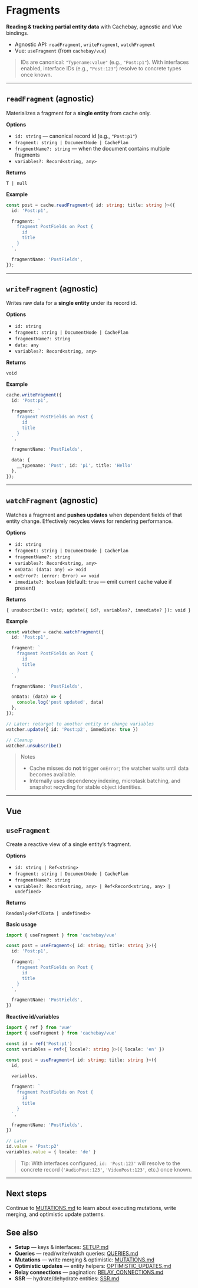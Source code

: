 # Fragments

**Reading & tracking partial entity data** with Cachebay, agnostic and Vue bindings.

* Agnostic API: `readFragment`, `writeFragment`, `watchFragment`
* Vue: `useFragment` (from `cachebay/vue`)

> IDs are canonical: `"Typename:value"` (e.g., `"Post:p1"`). With interfaces enabled, interface IDs (e.g., `"Post:123"`) resolve to concrete types once known.

---

## `readFragment` (agnostic)

Materializes a fragment for a **single entity** from cache only.

**Options**

* `id: string` — canonical record id (e.g., `"Post:p1"`)
* `fragment: string | DocumentNode | CachePlan`
* `fragmentName?: string` — when the document contains multiple fragments
* `variables?: Record<string, any>`

**Returns**

`T | null`

**Example**

```ts
const post = cache.readFragment<{ id: string; title: string }>({
  id: 'Post:p1',

  fragment: `
    fragment PostFields on Post {
      id
      title
    }
  `,

  fragmentName: 'PostFields',
});
```

---

## `writeFragment` (agnostic)

Writes raw data for a **single entity** under its record id.

**Options**

* `id: string`
* `fragment: string | DocumentNode | CachePlan`
* `fragmentName?: string`
* `data: any`
* `variables?: Record<string, any>`

**Returns**

`void`

**Example**

```ts
cache.writeFragment({
  id: 'Post:p1',

  fragment: `
    fragment PostFields on Post {
      id
      title
    }
  `,

  fragmentName: 'PostFields',

  data: {
    __typename: 'Post', id: 'p1', title: 'Hello'
  },
});
```

---

## `watchFragment` (agnostic)

Watches a fragment and **pushes updates** when dependent fields of that entity change. Effectively recycles views for rendering performance.

**Options**

* `id: string`
* `fragment: string | DocumentNode | CachePlan`
* `fragmentName?: string`
* `variables?: Record<string, any>`
* `onData: (data: any) => void`
* `onError?: (error: Error) => void`
* `immediate?: boolean` (default: `true` — emit current cache value if present)

**Returns**

`{ unsubscribe(): void; update({ id?, variables?, immediate? }): void }`

**Example**

```ts
const watcher = cache.watchFragment({
  id: 'Post:p1',

  fragment: `
    fragment PostFields on Post {
      id
      title
    }
  `,

  fragmentName: 'PostFields',

  onData: (data) => {
    console.log('post updated', data)
  },
});

// Later: retarget to another entity or change variables
watcher.update({ id: 'Post:p2', immediate: true })

// Cleanup
watcher.unsubscribe()
```

> Notes
>
> * Cache misses do **not** trigger `onError`; the watcher waits until data becomes available.
> * Internally uses dependency indexing, microtask batching, and snapshot recycling for stable object identities.

---

## Vue

## `useFragment`

Create a reactive view of a single entity’s fragment.

**Options**

* `id: string | Ref<string>`
* `fragment: string | DocumentNode | CachePlan`
* `fragmentName?: string`
* `variables?: Record<string, any> | Ref<Record<string, any> | undefined>`

**Returns**

`Readonly<Ref<TData | undefined>>`

**Basic usage**

```ts
import { useFragment } from 'cachebay/vue'

const post = useFragment<{ id: string; title: string }>({
  id: 'Post:p1',

  fragment: `
    fragment PostFields on Post {
      id
      title
    }
  `,

  fragmentName: 'PostFields',
})
```

**Reactive id/variables**

```ts
import { ref } from 'vue'
import { useFragment } from 'cachebay/vue'

const id = ref('Post:p1')
const variables = ref<{ locale?: string }>({ locale: 'en' })

const post = useFragment<{ id: string; title: string }>({
  id,

  variables,

  fragment: `
    fragment PostFields on Post {
      id
      title
    }
  `,

  fragmentName: 'PostFields',
})

// Later
id.value = 'Post:p2'
variables.value = { locale: 'de' }
```

> Tip: With interfaces configured, `id: 'Post:123'` will resolve to the concrete record (`'AudioPost:123'`, `'VideoPost:123'`, etc.) once known.

---

## Next steps

Continue to [MUTATIONS.md](./MUTATIONS.md) to learn about executing mutations, write merging, and optimistic update patterns.

## See also

* **Setup** — keys & interfaces: [SETUP.md](./SETUP.md)
* **Queries** — read/write/watch queries: [QUERIES.md](./QUERIES.md)
* **Mutations** — write merging & optimistic: [MUTATIONS.md](./MUTATIONS.md)
* **Optimistic updates** — entity helpers: [OPTIMISTIC_UPDATES.md](./OPTIMISTIC_UPDATES.md)
* **Relay connections** — pagination: [RELAY_CONNECTIONS.md](./RELAY_CONNECTIONS.md)
* **SSR** — hydrate/dehydrate entities: [SSR.md](./SSR.md)
